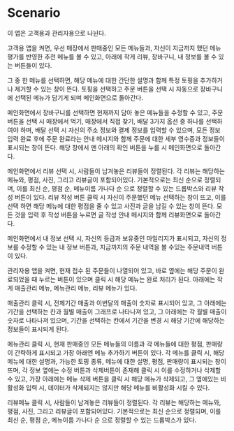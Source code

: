 # Scenario

이 앱은 고객용과 관리자용으로 나뉜다. 

 고객용 앱을 켜면, 우선 매장에서 판매중인 모든 메뉴들과, 자신이 지금까지 했던 메뉴 평가를 반영한 추천 메뉴를 볼 수 있고, 아래에 작게 리뷰, 장바구니, 내 정보를 볼 수 있는 버튼들이 있다.

 그 중 한 메뉴를 선택하면, 해당 메뉴에 대한 간단한 설명과 함께 특정 토핑을 추가하거나 제거할 수 있는 창이 뜬다. 토핑을 선택하고 주문 버튼을 선택 시 자동으로 장바구니에 선택된 메뉴가 담기게 되며 메인화면으로 돌아간다. 

 메인화면에서 장바구니를 선택하면 현재까지 담아 놓은 메뉴들을 수정할 수 있고, 주문 버튼을 선택 시 매장에서 먹기, 매장에서 직접 찾기, 배달 3가지 옵션 중 하나를 선택하여야 하며, 배달 선택 시 자신의 주소 정보와 결제 정보를 입력할 수 있으며, 모든 정보 입력 완료 후에 주문 완료라는 안내 메시지와 함께 주문에 대한 세부 영수증과 정보들이 표시되는 창이 뜬다. 해당 창에서 맨 아래의 확인 버튼을 누를 시 메인화면으로 돌아간다.

 메인화면에서 리뷰 선택 시, 사람들이 남겨놓은 리뷰들이 정렬된다. 각 리뷰는 해당하는 메뉴와, 평점, 사진, 그리고 리뷰글이 포함되어있다. 기본적으로는 최신 순으로 정렬되며, 이를 최신 순, 평점 순, 메뉴이름 가나다 순 으로 정렬할 수 있는 드롭박스와 리뷰 작성 버튼이 있다.
 리뷰 작성 버튼 클릭 시 자신이 주문했던 메뉴 선택하는 창이 뜨고, 이를 선택 하면 해당 메뉴에 대한 평점을 줄 수 있고 사진과 글을 남길 수 있는 창이 뜬다. 모든 것을 입력 후 작성 버튼을 누르면 글 작성 안내 메시지와 함께 리뷰화면으로 돌아간다.

 메인화면에서 내 정보 선택 시, 자신의 등급과 보유중인 마일리지가 표시되고, 자신의 정보를 수정할 수 있는 내 정보 버튼과, 지금까지의 주문 내역을 볼 수있는 주문내역 버튼이 있다.


 관리자용 앱을 켜면, 현재 접수 된 주문들이 나열되어 있고, 바로 옆에는 해당 주문이 완료되었을 때 누르는 버튼이 있으며 클릭 시 해당 메뉴는 완료 처리가 된다. 아래에는 작게 매출관리 메뉴, 메뉴관리 메뉴, 리뷰 메뉴가 있다.

 매출관리 클릭 시, 전체기간 매출과 이번달의 매출이 숫자로 표시되어 있고, 그 아래에는 기간을 선택하는 칸과 월별 매출이 그래프로 나타나져 있고, 그 아래에는 각 월별 매출이 숫자로 나타나져 있으며, 기간을 선택하는 칸에서 기간을 변경 시 해당 기간에 해당하는 정보들이 표시되게 된다.

 메뉴관리 클릭 시, 현재 판매중인 모든 메뉴들의 이름과 각 메뉴들에 대한 평점, 판매량이 간략하게 표시되고 가장 아래엔 메뉴 추가하기 버튼이 있다. 각 메뉴를 클릭 시, 해당 메뉴에 대한 설명과, 가능한 토핑 종류, 메뉴에 대한 설명, 평점, 판매량이 표시되는 창이 뜨며, 각 정보 옆에는 수정 버튼과 삭제버튼이 존재해 클릭 시 이를 수정하거나 삭제할 수 있고, 가장 아래에는 메뉴 삭제 버튼을 클릭 시 해당 메뉴가 삭제되고, 그 옆에있는 비활성화 입력 시, 데이터가 삭제되지는 않지만 해당 메뉴를 비활성화 시킬 수 있다.

 리뷰메뉴 클릭 시, 사람들이 남겨놓은 리뷰들이 정렬된다. 각 리뷰는 해당하는 메뉴와, 평점, 사진, 그리고 리뷰글이 포함되어있다. 기본적으로는 최신 순으로 정렬되며, 이를 최신 순, 평점 순, 메뉴이름 가나다 순 으로 정렬할 수 있는 드롭박스가 있다.

